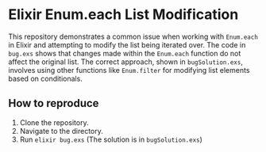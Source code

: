 # Elixir Enum.each List Modification

This repository demonstrates a common issue when working with `Enum.each` in Elixir and attempting to modify the list being iterated over.  The code in `bug.exs` shows that changes made within the `Enum.each` function do not affect the original list. The correct approach, shown in `bugSolution.exs`, involves using other functions like `Enum.filter` for modifying list elements based on conditionals. 

## How to reproduce
1. Clone the repository.
2. Navigate to the directory.
3. Run `elixir bug.exs` (The solution is in `bugSolution.exs`)
